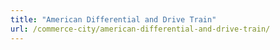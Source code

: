 ```yaml
---
title: "American Differential and Drive Train"
url: /commerce-city/american-differential-and-drive-train/
---
```

